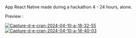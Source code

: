 App React Native made during a hackathon 4 - 24 hours, alone.

Preview : 


<a href="https://ibb.co/FDbT6z0"><img src="https://i.ibb.co/HHD87qx/Capture-d-e-cran-2024-04-10-a-18-32-55.png" alt="Capture-d-e-cran-2024-04-10-a-18-32-55" border="0"></a>
<a href="https://ibb.co/sJv5RZ2"><img src="https://i.ibb.co/0VjB2xc/Capture-d-e-cran-2024-04-10-a-18-40-03.png" alt="Capture-d-e-cran-2024-04-10-a-18-40-03" border="0"></a>
